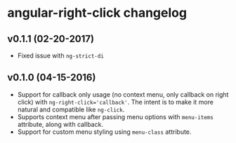 # angular-right-click changelog

## v0.1.1 (02-20-2017)
- Fixed issue with `ng-strict-di`

## v0.1.0 (04-15-2016)
- Support for callback only usage (no context menu, only callback on right click) with `ng-right-click='callback'`. The intent is to make it more natural and compatible like `ng-click`.
- Supports context menu after passing menu options with `menu-items` attribute, along with callback.
- Support for custom menu styling using `menu-class` attribute.
